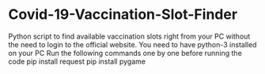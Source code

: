 # Covid-19-Vaccination-Slot-Finder
Python script to find available vaccination slots right from your PC without the need to login to the official website. 
You need to have python-3 installed  on your PC
Run the following commands  one by one before running the code
pip install request
pip install pygame 

